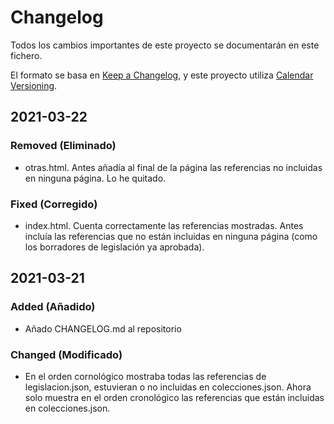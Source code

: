 # Changelog
Todos los cambios importantes de este proyecto se documentarán en este fichero.

El formato se basa en [Keep a Changelog](https://keepachangelog.com/en/1.0.0/),
y este proyecto utiliza [Calendar Versioning](https://calver.org/).

## 2021-03-22
### Removed (Eliminado)
- otras.html. Antes añadía al final de la página las referencias no incluidas en ninguna página. Lo he quitado.

### Fixed (Corregido)
- index.html. Cuenta correctamente las referencias mostradas. Antes incluía las referencias que no están incluidas en ninguna página (como los borradores de legislación ya aprobada).

## 2021-03-21
### Added (Añadido)
- Añado CHANGELOG.md al repositorio

### Changed (Modificado)
- En el orden cornológico mostraba todas las referencias de legislacion.json, estuvieran o no incluidas en colecciones.json. Ahora solo muestra en el orden cronológico las referencias que están incluidas en colecciones.json.
